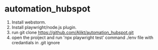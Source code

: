 # automation_hubspot

1. Install webstorm.
2. Install playwright/node.js plugin.
3. run git clone https://github.com/Alikt/automation_hubspot.git
4. open the proiject and run 'npx playwright test' command
./env file with credantials in .git ignore
